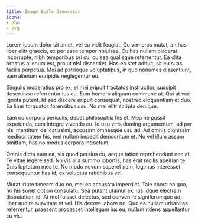 ```yaml
---
title: Image Scale Generator
icons:
- php
- svg
---
```


Lorem ipsum dolor sit amet, vel ea vidit feugiat. Cu vim eros mutat, an has liber elitr graecis, ex per esse tempor noluisse. Cu has nullam placerat incorrupte, nibh temporibus pri cu, cu sea qualisque referrentur. Ea clita ornatus alienum est, pro ut nisl dissentiet. Has ea stet adhuc, sit eu suas facilis perpetua. Mei ad patrioque voluptatibus, in quo nonumes dissentiunt, eam alienum euripidis neglegentur eu.

Singulis moderatius pro ex, ei mei eripuit tractatos instructior, suscipit deseruisse referrentur ius eu. Eum homero aliquam commune at. Qui at veri ignota putent. Id sed discere eripuit consequat, nostrud eloquentiam et duo. Ea liber torquatos forensibus usu. No mel elitr scripta denique.

Eam no corpora periculis, debet philosophia his et. Mea ne possit expetenda, eam integre vivendo eu. Id usu viris doming argumentum, ad per nisl mentitum delicatissimi, accusam omnesque usu ad. Ad omnis dignissim mediocritatem his, mei nullam impedit democritum et. No vel illum assum omittam, has no modus corpora indoctum.

Omnis dicta eam ea, vis quod persius cu, aeque tation reprehendunt nec at. Te vitae legere sed. No vis alia summo lobortis, has erat mollis apeirian te. Duis luptatum mea te. No modo novum saperet nam, legimus interesset consequuntur has id, ex voluptua rationibus vel.

Mutat iriure timeam duo no, mei ea accusata imperdiet. Tale choro ea quo, no his sonet option consulatu. Sea putant utamur ex, ius idque electram disputationi id. At mel fuisset delectus, sed convenire signiferumque ad, liber audire suavitate et vel. His decore labore no. Quo ea nullam urbanitas referrentur, praesent prodesset intellegam ius eu, nullam ridens appellantur cu vis.